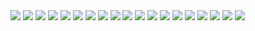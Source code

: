 <img src="https://i.ibb.co/KNKVHmM/jujutsu-kaisen-212-1.jpg">
<img src="https://i.ibb.co/56DLTW6/jujutsu-kaisen-212-2.jpg">
<img src="https://i.ibb.co/FhCcfZd/jujutsu-kaisen-212-3.jpg">
<img src="https://i.ibb.co/WzQGNCv/jujutsu-kaisen-212-4.jpg">
<img src="https://i.ibb.co/BtNz9zf/jujutsu-kaisen-212-5.jpg">
<img src="https://i.ibb.co/D90X3SX/jujutsu-kaisen-212-6.jpg">
<img src="https://i.ibb.co/98V2S3f/jujutsu-kaisen-212-7.jpg">
<img src="https://i.ibb.co/kxhRMTR/jujutsu-kaisen-212-8.jpg">
<img src="https://i.ibb.co/LYMYG36/jujutsu-kaisen-212-9.jpg">
<img src="https://i.ibb.co/NTxM2XY/jujutsu-kaisen-212-10.jpg">
<img src="https://i.ibb.co/pJmXfgB/jujutsu-kaisen-212-11.jpg">
<img src="https://i.ibb.co/v3RyBzv/jujutsu-kaisen-212-12.jpg">
<img src="https://i.ibb.co/ZN5VnNL/jujutsu-kaisen-212-13.jpg">
<img src="https://i.ibb.co/dMZdSrV/jujutsu-kaisen-212-14.jpg">
<img src="https://i.ibb.co/SfKQ8HN/jujutsu-kaisen-212-15.jpg">
<img src="https://i.ibb.co/f4mQ4WX/jujutsu-kaisen-212-16.jpg">
<img src="https://i.ibb.co/dgvRyZ3/jujutsu-kaisen-212-17.jpg">
<img src="https://i.ibb.co/tqGFcPB/jujutsu-kaisen-212-18.jpg">
<img src="https://i.ibb.co/FBPf2Tv/jujutsu-kaisen-212-19.jpg">
